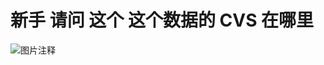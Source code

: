 # 新手 请问 这个 这个数据的 CVS  在哪里

![图片注释](http://storage-uqer.datayes.com/5d884956baa93f011a4d461b/28fa40fe-e0ef-11e9-9301-0242ac140002)